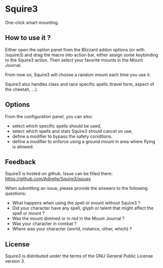 Squire3
=======

One-click smart mounting.

How to use it ?
---------------

Either open the option panel from the Blizzard addon options (or with /squire3) and drag the macro into action bar, either assign some keybinding to the Squire3 action. Then select your favorite mounts in the Mount Journal.

From now on, Squire3 will choose a random mount each time you use it.

Squire3 also handles class and race specific spells (travel form, aspect of the cheetah, ...).

Options
-------

From the configuration panel, you can also:

* select which specific spells should be used,
* select which spells and stats Squire3 should cancel on use,
* define a modifier to bypass the safety conidtions.
* define a modifier to enforce using a ground mount in area where flying is allowed.

Feedback
--------

Squire3 is hosted on github. Issue can be filled there: https://github.com/Adirelle/Squire3/issues

When submitting an issue, please provide the answers to the following questions:

* What happens when using the spell or mount without Squire3 ?
* Did your character have any spell, glyph or talent that might affect the spell or mount ?
* Was the mount dimmed or in red in the Mount Journal ?
* Was your character in combat ?
* Where was your character (world, instance, other, which) ?

License
-------

Squire3 is distributed under the terms of the GNU General Public License version 3.
